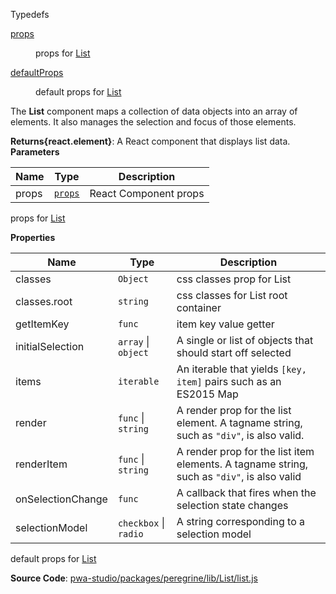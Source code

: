 
Typedefs

<dl>
<dt><a href="#props">props</a></dt>
<dd>

props for [List](#List)

</dd>
<dt><a href="#defaultProps">defaultProps</a></dt>
<dd>

default props for [List](#List)

</dd>
</dl>

The **List** component maps a collection of data objects into an array of elements.
It also manages the selection and focus of those elements.

**Returns{react.element}**: A React component that displays list data.  
**Parameters**

| Name | Type | Description |
| --- | --- | --- |
| props | [`props`](#props) | React Component props |

props for [List](#List)

**Properties**

| Name | Type | Description |
| --- | --- | --- |
| classes | `Object` | css classes prop for List |
| classes.root | `string` | css classes for List root container |
| getItemKey | `func` | item key value getter |
| initialSelection | `array` \| `object` | A single or list of objects that should start off selected |
| items | `iterable` | An iterable that yields `[key, item]` pairs such as an ES2015 Map |
| render | `func` \| `string` | A render prop for the list element. A tagname string, such as `"div"`, is also valid. |
| renderItem | `func` \| `string` | A render prop for the list item elements. A tagname string, such as `"div"`, is also valid |
| onSelectionChange | `func` | A callback that fires when the selection state changes |
| selectionModel | `checkbox` \| `radio` | A string corresponding to a selection model |

default props for [List](#List)

**Source Code**: [pwa-studio/packages/peregrine/lib/List/list.js](https://github.com/magento/pwa-studio/blob/develop/packages/peregrine/lib/List/list.js)
